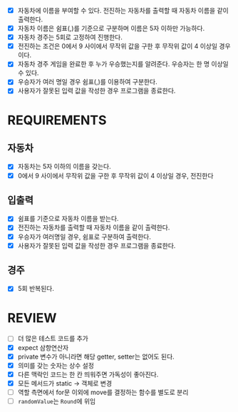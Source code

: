 - [x] 자동차에 이름을 부여할 수 있다. 전진하는 자동차를 출력할 때 자동차 이름을 같이 출력한다.
- [x] 자동차 이름은 쉼표(,)를 기준으로 구분하며 이름은 5자 이하만 가능하다.
- [x] 자동차 경주는 5회로 고정하여 진행한다.
- [x] 전진하는 조건은 0에서 9 사이에서 무작위 값을 구한 후 무작위 값이 4 이상일 경우이다.
- [x] 자동차 경주 게임을 완료한 후 누가 우승했는지를 알려준다. 우승자는 한 명 이상일 수 있다.
- [x] 우승자가 여러 명일 경우 쉼표(,)를 이용하여 구분한다.
- [x] 사용자가 잘못된 입력 값을 작성한 경우 프로그램을 종료한다.

# REQUIREMENTS
## 자동차
- [x] 자동차는 5자 이하의 이름을 갖는다.
- [x] 0에서 9 사이에서 무작위 값을 구한 후 무작위 값이 4 이상일 경우, 전진한다

## 입출력
- [x] 쉼표를 기준으로 자동차 이름을 받는다.
- [x] 전진하는 자동차를 출력할 때 자동차 이름을 같이 출력한다.
- [x] 우승자가 여러명일 경우, 쉼표로 구분하여 출력한다.
- [x] 사용자가 잘못된 입력 값을 작성한 경우 프로그램을 종료한다.

## 경주
- [x] 5회 반복된다.


# REVIEW
- [ ] 더 많은 테스트 코드를 추가
- [x] expect 삼항연산자
- [x] private 변수가 아니라면 해당 getter, setter는 없어도 된다.
- [x] 의미를 갖는 숫자는 상수 설정
- [x] 다른 맥락인 코드는 한 칸 띄워주면 가독성이 좋아진다.
- [x] 모든 메서드가 static -> 객체로 변경
- [ ] 역할 측면에서 for문 이외에 move를 결정하는 함수를 별도로 분리
- [ ] `randomValue`는 `Round`에 위임
